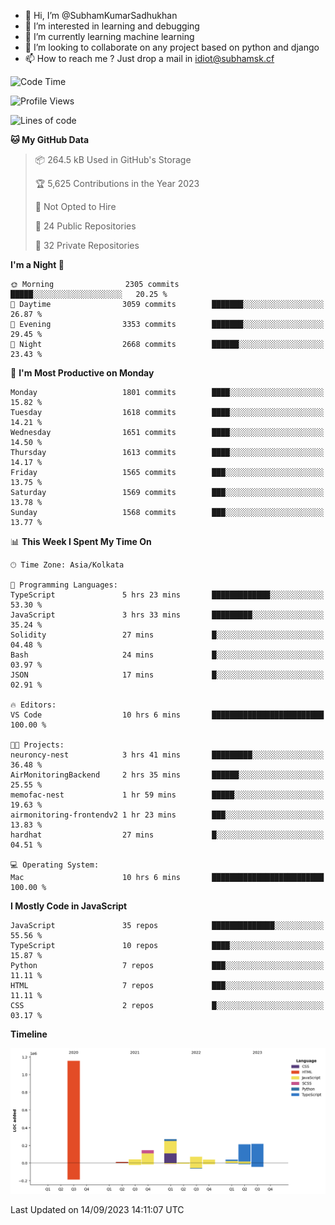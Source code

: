 - 👋 Hi, I’m @SubhamKumarSadhukhan
- 👀 I’m interested in learning and debugging
- 🌱 I’m currently learning machine learning
- 💞️ I’m looking to collaborate on any project based on python and django
- 📫 How to reach me ?
      Just drop a mail in idiot@subhamsk.cf

<!---
SubhamKumarSadhukhan/SubhamKumarSadhukhan is a ✨ special ✨ repository because its `README.md` (this file) appears on your GitHub profile.
You can click the Preview link to take a look at your changes.
--->


<!--START_SECTION:waka-->
![Code Time](http://img.shields.io/badge/Code%20Time-1%2C557%20hrs%2022%20mins-blue)

![Profile Views](http://img.shields.io/badge/Profile%20Views-7-blue)

![Lines of code](https://img.shields.io/badge/From%20Hello%20World%20I%27ve%20Written-2.2%20million%20lines%20of%20code-blue)

**🐱 My GitHub Data** 

> 📦 264.5 kB Used in GitHub's Storage 
 > 
> 🏆 5,625 Contributions in the Year 2023
 > 
> 🚫 Not Opted to Hire
 > 
> 📜 24 Public Repositories 
 > 
> 🔑 32 Private Repositories 
 > 
**I'm a Night 🦉** 

```text
🌞 Morning                2305 commits        █████░░░░░░░░░░░░░░░░░░░░   20.25 % 
🌆 Daytime                3059 commits        ███████░░░░░░░░░░░░░░░░░░   26.87 % 
🌃 Evening                3353 commits        ███████░░░░░░░░░░░░░░░░░░   29.45 % 
🌙 Night                  2668 commits        ██████░░░░░░░░░░░░░░░░░░░   23.43 % 
```
📅 **I'm Most Productive on Monday** 

```text
Monday                   1801 commits        ████░░░░░░░░░░░░░░░░░░░░░   15.82 % 
Tuesday                  1618 commits        ████░░░░░░░░░░░░░░░░░░░░░   14.21 % 
Wednesday                1651 commits        ████░░░░░░░░░░░░░░░░░░░░░   14.50 % 
Thursday                 1613 commits        ████░░░░░░░░░░░░░░░░░░░░░   14.17 % 
Friday                   1565 commits        ███░░░░░░░░░░░░░░░░░░░░░░   13.75 % 
Saturday                 1569 commits        ███░░░░░░░░░░░░░░░░░░░░░░   13.78 % 
Sunday                   1568 commits        ███░░░░░░░░░░░░░░░░░░░░░░   13.77 % 
```


📊 **This Week I Spent My Time On** 

```text
🕑︎ Time Zone: Asia/Kolkata

💬 Programming Languages: 
TypeScript               5 hrs 23 mins       █████████████░░░░░░░░░░░░   53.30 % 
JavaScript               3 hrs 33 mins       █████████░░░░░░░░░░░░░░░░   35.24 % 
Solidity                 27 mins             █░░░░░░░░░░░░░░░░░░░░░░░░   04.48 % 
Bash                     24 mins             █░░░░░░░░░░░░░░░░░░░░░░░░   03.97 % 
JSON                     17 mins             █░░░░░░░░░░░░░░░░░░░░░░░░   02.91 % 

🔥 Editors: 
VS Code                  10 hrs 6 mins       █████████████████████████   100.00 % 

🐱‍💻 Projects: 
neuroncy-nest            3 hrs 41 mins       █████████░░░░░░░░░░░░░░░░   36.48 % 
AirMonitoringBackend     2 hrs 35 mins       ██████░░░░░░░░░░░░░░░░░░░   25.55 % 
memofac-nest             1 hr 59 mins        █████░░░░░░░░░░░░░░░░░░░░   19.63 % 
airmonitoring-frontendv2 1 hr 23 mins        ███░░░░░░░░░░░░░░░░░░░░░░   13.83 % 
hardhat                  27 mins             █░░░░░░░░░░░░░░░░░░░░░░░░   04.51 % 

💻 Operating System: 
Mac                      10 hrs 6 mins       █████████████████████████   100.00 % 
```

**I Mostly Code in JavaScript** 

```text
JavaScript               35 repos            ██████████████░░░░░░░░░░░   55.56 % 
TypeScript               10 repos            ████░░░░░░░░░░░░░░░░░░░░░   15.87 % 
Python                   7 repos             ███░░░░░░░░░░░░░░░░░░░░░░   11.11 % 
HTML                     7 repos             ███░░░░░░░░░░░░░░░░░░░░░░   11.11 % 
CSS                      2 repos             █░░░░░░░░░░░░░░░░░░░░░░░░   03.17 % 
```



**Timeline**

![Lines of Code chart](https://raw.githubusercontent.com/SubhamKumarSadhukhan/SubhamKumarSadhukhan/main/assets/bar_graph.png)


 Last Updated on 14/09/2023 14:11:07 UTC
<!--END_SECTION:waka-->
